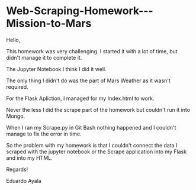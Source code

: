# Web-Scraping-Homework---Mission-to-Mars

Hello, 

This homework was very challenging. I started it with a lot of time, but didn't manage it to complete it.

The Jupyter Notebook I think I did it well.

The only thing I didn't do was the part of Mars Weather as it wasn't required.

For the Flask Apliction, I managed for my Index.html to work.

Never the less I did the scrape part of the homework but couldn't run it into Mongo.

When I ran my Scrape.py in Git Bash nothing happened and I couldn't manage to fix the error in time.

So the problem with my homework is that I couldn't connect the data I scraped with the jupyter notebook or the Scrape application into my Flask and into my HTML.

Regards!

Eduardo Ayala

